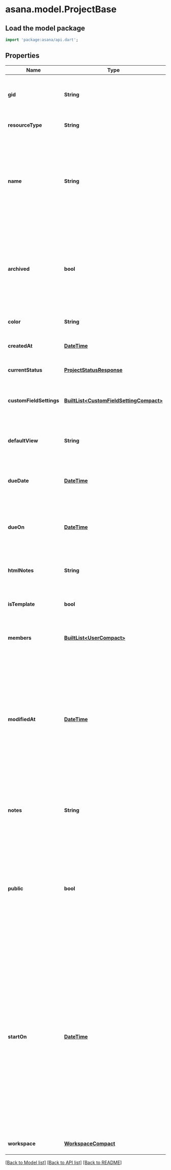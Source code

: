 # asana.model.ProjectBase

## Load the model package
```dart
import 'package:asana/api.dart';
```

## Properties
Name | Type | Description | Notes
------------ | ------------- | ------------- | -------------
**gid** | **String** | Globally unique identifier of the resource, as a string. | [optional] [default to null]
**resourceType** | **String** | The base type of this resource. | [optional] [default to null]
**name** | **String** | Name of the project. This is generally a short sentence fragment that fits on a line in the UI for maximum readability. However, it can be longer. | [optional] [default to null]
**archived** | **bool** | True if the project is archived, false if not. Archived projects do not show in the UI by default and may be treated differently for queries. | [optional] [default to null]
**color** | **String** | Color of the project. | [optional] [default to null]
**createdAt** | [**DateTime**](DateTime.md) | The time at which this resource was created. | [optional] [default to null]
**currentStatus** | [**ProjectStatusResponse**](ProjectStatusResponse.md) |  | [optional] [default to null]
**customFieldSettings** | [**BuiltList&lt;CustomFieldSettingCompact&gt;**](CustomFieldSettingCompact.md) | Array of Custom Field Settings (in compact form). | [optional] [default to const []]
**defaultView** | **String** | The default view (list, board, calendar, or timeline) of a project. | [optional] [default to null]
**dueDate** | [**DateTime**](DateTime.md) | *Deprecated: new integrations should prefer the due_on field.* | [optional] [default to null]
**dueOn** | [**DateTime**](DateTime.md) | The day on which this project is due. This takes a date with format YYYY-MM-DD. | [optional] [default to null]
**htmlNotes** | **String** | [Opt In](/docs/input-output-options). The notes of the project with formatting as HTML. | [optional] [default to null]
**isTemplate** | **bool** | [Opt In](/docs/input-output-options). Determines if the project is a template. | [optional] [default to null]
**members** | [**BuiltList&lt;UserCompact&gt;**](UserCompact.md) | Array of users who are members of this project. | [optional] [default to const []]
**modifiedAt** | [**DateTime**](DateTime.md) | The time at which this project was last modified. *Note: This does not currently reflect any changes in associations such as tasks or comments that may have been added or removed from the project.* | [optional] [default to null]
**notes** | **String** | More detailed, free-form textual information associated with the project. | [optional] [default to null]
**public** | **bool** | True if the project is public to the organization. If false, do not share this project with other users in this organization without explicitly checking to see if they have access. | [optional] [default to null]
**startOn** | [**DateTime**](DateTime.md) | The day on which work for this project begins, or null if the project has no start date. This takes a date with &#x60;YYYY-MM-DD&#x60; format. *Note: &#x60;due_on&#x60; or &#x60;due_at&#x60; must be present in the request when setting or unsetting the &#x60;start_on&#x60; parameter. Additionally, start_on and due_on cannot be the same date.* | [optional] [default to null]
**workspace** | [**WorkspaceCompact**](WorkspaceCompact.md) |  | [optional] [default to null]

[[Back to Model list]](../README.md#documentation-for-models) [[Back to API list]](../README.md#documentation-for-api-endpoints) [[Back to README]](../README.md)


